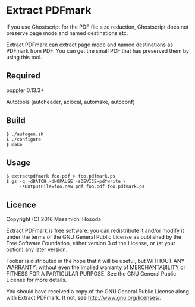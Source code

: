 # Extract PDFmark

If you use Ghostscript for the PDF file size reduction,
Ghostscript does not preserve page mode and named destinations etc.

Extract PDFmark can extract page mode and named destinations
as PDFmark from PDF.
You can get the small PDF that has preserved them by using this tool.

## Required

poppler 0.13.3+

Autotools (autoheader, aclocal, automake, autoconf)

## Build

    $ ./autogen.sh
    $ ./configure
    $ make

## Usage

    $ extractpdfmark foo.pdf > foo.pdfmark.ps
    $ gs -q -dBATCH -dNOPAUSE -sDEVICE=pdfwrite \
         -sOutputFile=foo.new.pdf foo.pdf foo.pdfmark.ps

## Licence

Copyright (C) 2016 Masamichi Hosoda

Extract PDFmark is free software: you can redistribute it and/or modify
it under the terms of the GNU General Public License as published by
the Free Software Foundation, either version 3 of the License, or
(at your option) any later version.

Foobar is distributed in the hope that it will be useful,
but WITHOUT ANY WARRANTY; without even the implied warranty of
MERCHANTABILITY or FITNESS FOR A PARTICULAR PURPOSE.  See the
GNU General Public License for more details.

You should have received a copy of the GNU General Public License
along with Extract PDFmark.  If not, see <http://www.gnu.org/licenses/>.
